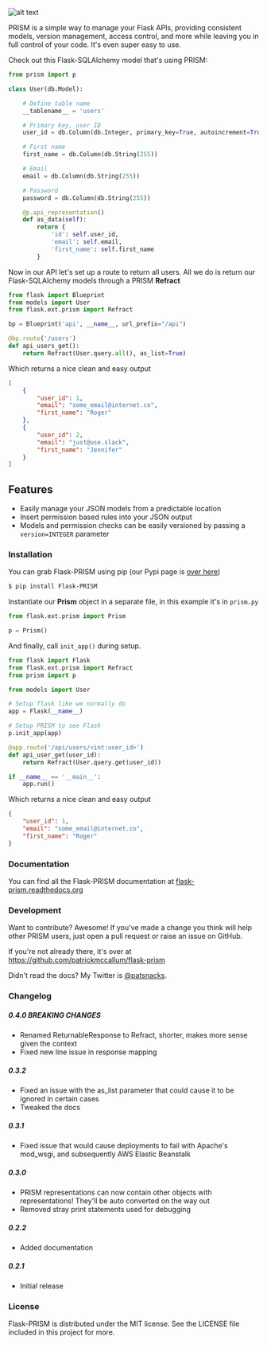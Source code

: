 

![alt text](http://flask-prism.readthedocs.io/en/latest/_static/prism_small.png "Flask-PRISM")

PRISM is a simple way to manage your Flask APIs, providing consistent models, version management, access control, and more while leaving you in full control of your code. It's even super easy to use.

Check out this Flask-SQLAlchemy model that's using PRISM:

```python
from prism import p

class User(db.Model):

    # Define table name
    __tablename__ = 'users'

    # Primary key, user ID
    user_id = db.Column(db.Integer, primary_key=True, autoincrement=True, index=True)

    # First name
    first_name = db.Column(db.String(255))

    # Email
    email = db.Column(db.String(255))

    # Password
    password = db.Column(db.String(255))

    @p.api_representation()
    def as_data(self):
        return {
            'id': self.user_id,
            'email': self.email,
            'first_name': self.first_name
        }
```

Now in our API let's set up a route to return all users. All we do is return our Flask-SQLAlchemy models through a PRISM **Refract**

```python
from flask import Blueprint
from models import User
from flask.ext.prism import Refract

bp = Blueprint('api', __name__, url_prefix="/api")

@bp.route('/users')
def api_users_get():
    return Refract(User.query.all(), as_list=True)

```

Which returns a nice clean and easy output
```json
[
    {
        "user_id": 1,
        "email": "some_email@internet.co",
        "first_name": "Roger"
    },
    {
        "user_id": 2,
        "email": "just@use.slack",
        "first_name": "Jennifer"
    }
]
```


Features
--------

- Easily manage your JSON models from a predictable location
- Insert permission based rules into your JSON output
- Models and permission checks can be easily versioned by passing a ``version=INTEGER`` parameter




### Installation

You can grab Flask-PRISM using pip (our Pypi page is [over here](https://pypi.python.org/pypi?name=Flask-PRISM&:action=display))

```sh
$ pip install Flask-PRISM
```

Instantiate our **Prism** object in a separate file, in this example it's in ``prism.py``
```python
from flask.ext.prism import Prism

p = Prism()
```

And finally, call ``init_app()`` during setup.
```python
from flask import Flask
from flask.ext.prism import Refract
from prism import p

from models import User

# Setup flask like we normally do
app = Flask(__name__)

# Setup PRISM to see Flask
p.init_app(app)

@app.route('/api/users/<int:user_id>')
def api_user_get(user_id):
    return Refract(User.query.get(user_id))

if __name__ == '__main__':
    app.run()
```

Which returns a nice clean and easy output
```json
{
    "user_id": 1,
    "email": "some_email@internet.co",
    "first_name": "Roger"
}
```




### Documentation

You can find all the Flask-PRISM documentation at [flask-prism.readthedocs.org](https://flask-prism.readthedocs.org/)




### Development

Want to contribute? Awesome!
If you've made a change you think will help other PRISM users, just open a pull request or raise an issue on GitHub.

If you're not already there, it's over at <https://github.com/patrickmccallum/flask-prism>

Didn't read the docs? My Twitter is [@patsnacks](https://twitter.com/patsnacks).


### Changelog
##### 0.4.0 BREAKING CHANGES
- Renamed ReturnableResponse to Refract, shorter, makes more sense given the context
- Fixed new line issue in response mapping

##### 0.3.2
- Fixed an issue with the as_list parameter that could cause it to be ignored in certain cases
- Tweaked the docs

##### 0.3.1
- Fixed issue that would cause deployments to fail with Apache's mod_wsgi, and subsequently AWS Elastic Beanstalk

##### 0.3.0
- PRISM representations can now contain other objects with representations! They'll be auto converted on the way out
- Removed stray print statements used for debugging

##### 0.2.2
- Added documentation

##### 0.2.1
 - Initial release


### License


Flask-PRISM is distributed under the MIT license. See the LICENSE file included in this project for more.


